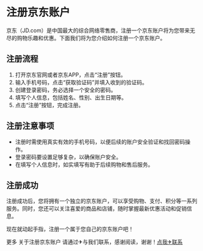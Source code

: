 # 注册京东账户

京东（JD.com）是中国最大的综合网络零售商，注册一个京东账户将为您带来无尽的购物乐趣和优惠。下面我们将为您介绍如何注册一个京东账户。

## 注册流程

1. 打开京东官网或者京东APP，点击“注册”按钮。
2. 输入手机号码，点击“获取验证码”并填入收到的验证码。
3. 创建登录密码，务必选择一个安全的密码。
4. 填写个人信息，包括姓名、性别、出生日期等。
5. 点击“注册”按钮，完成注册。

## 注册注意事项

- 注册时需使用真实有效的手机号码，以便后续的账户安全验证和找回密码操作。
- 登录密码要设置足够复杂，以确保账户安全。
- 在填写个人信息时，如实填写有助于后续购物和售后服务。

## 注册成功

注册成功后，您将拥有一个独立的京东账户，可以享受购物、支付、积分等一系列服务。同时，您还可以关注喜爱的商品和店铺，随时掌握最新优惠活动和促销信息。

现在就动起手指，注册一个属于您自己的京东账户吧！

更多 关于注册京东账户 请通过✈与我们联系，感谢阅读，谢谢！[点我✈联系](https://gg.k02.cc)